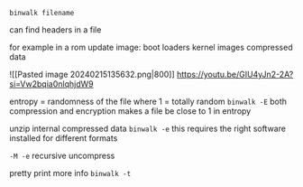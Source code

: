 
`binwalk filename`

can find headers in a file

for example in a rom update image:
boot loaders
kernel images
compressed data

![[Pasted image 20240215135632.png|800]]
https://youtu.be/GIU4yJn2-2A?si=Vw2bqia0nlqhjdW9


entropy = randomness of the file where 1 = totally random
`binwalk -E`
both compression and encryption makes a file be close to 1 in entropy

unzip internal compressed data
`binwalk -e`
this requires the right software installed for different formats

`-M -e` recursive uncompress

pretty print more info
`binwalk -t`

